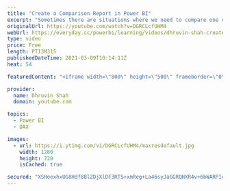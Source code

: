 ```yaml
---
title: "Create a Comparison Report in Power BI"
excerpt: "Sometimes there are situations where we need to compare one category with another and need to create a comparison report in Power BI. Then, how we can build a Power BI report which shows a comparison between categories from the same table? Here, I have explained the entire start to end procedure, for"
originalUrl: https://youtube.com/watch?v=DGRCLcfUHM4
webUrl: https://everyday.cc/powerbi/learning/videos/dhruvin-shah-create-a-comparison-report-in-power-bi/
type: video
price: Free
length: PT13M31S
publishedDateTime: 2021-03-09T10:14:11Z
heat: 54

featuredContent: "<iframe width=\"800\" height=\"500\" frameborder=\"0\" src=\"https://www.youtube.com/embed/DGRCLcfUHM4\" allow=\"accelerometer; autoplay; encrypted-media; gyroscope; picture-in-picture\" allowfullscreen></iframe>"

provider:
  name: Dhruvin Shah
  domain: youtube.com

topics:
  - Power BI
  - DAX

images:
  - url: https://i.ytimg.com/vi/DGRCLcfUHM4/maxresdefault.jpg
    width: 1280
    height: 720
    isCached: true

secured: "XSHoexhxUG8Hdf88lZDjXlDF3RTS+xmReg+La46syJaGGRQHXR4v+6bWARPIdpFBglk4JNaixMFp48Po9HjjxGbJ0aEEyz7fIwmjOI7rccEFA2XPB264RNuSrgkth1nmtL/De2/FA8XbLa9uBZCY87QSzWAo9/mr6XY/NZFRXRtg4dU1bMxcRN+r7Rgf6isG2r381NywMsFWAeptu938UIDDkKS0FPkisuYvAse7b0Kv0j8WMF8tL6OZnGc0twIs6kgoqhOEz60G0etFEZljPZsWmv1Sr7CftiQ6tXXpo9/0DDuGsbGH+jCgzV4xUugMJIP6r+rfjlxMrMU7KiBvBDqApRGjxWKiLBhSJghNTlkG4oe930q1qRASJBxMF56FnwerhCw0A+LU/bTXnLZVoTpS/Knda+s8gUR1vSqxtys=;jhEDRN0yyDMOKLx604L9SQ=="
---
```


